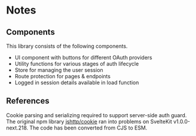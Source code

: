 # Notes

## Components

This library consists of the following components.

- UI component with buttons for different OAuth providers
- Utility functions for various stages of auth lifecycle
- Store for managing the user session
- Route protection for pages & endpoints
- Logged in session details available in load function

## References

Cookie parsing and serializing required to support server-side auth guard. The original npm library [jshttp/cookie](https://github.com/jshttp/cookie) ran into problems on SvelteKit v1.0.0-next.218. The code has been converted from CJS to ESM.